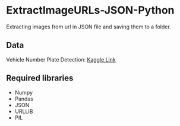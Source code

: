 # ExtractImageURLs-JSON-Python
Extracting images from url in JSON file and saving them to a folder.

## Data
Vehicle Number Plate Detection: [Kaggle Link](https://www.kaggle.com/dataturks/vehicle-number-plate-detection)

## Required libraries
- Numpy
- Pandas
- JSON
- URLLIB
- PIL
